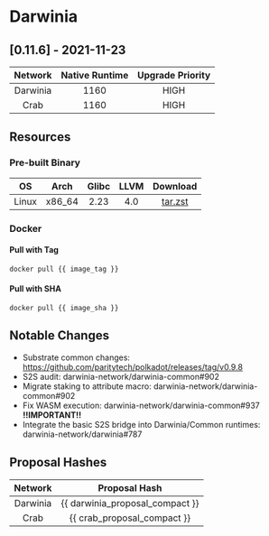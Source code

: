 Darwinia
===


## [0.11.6] - 2021-11-23
| Network  | Native Runtime | Upgrade Priority |
| :------: | :------------: | :--------------: |
| Darwinia |      1160      |       HIGH       |
|   Crab   |      1160      |       HIGH       |

## Resources

### Pre-built Binary
|  OS   |  Arch  | Glibc | LLVM  |                                                      Download                                                       |
| :---: | :----: | :---: | :---: | :-----------------------------------------------------------------------------------------------------------------: |
| Linux | x86_64 | 2.23  |  4.0  | [tar.zst](https://github.com/darwinia-network/darwinia/releases/download/v0.11.6/darwinia-x86_64-linux-gnu.tar.zst) |

### Docker

#### Pull with Tag
```docker
docker pull {{ image_tag }}
```

#### Pull with SHA
```docker
docker pull {{ image_sha }}
```

## Notable Changes
- Substrate common changes: https://github.com/paritytech/polkadot/releases/tag/v0.9.8
- S2S audit: darwinia-network/darwinia-common#902
- Migrate staking to attribute macro: darwinia-network/darwinia-common#902
- Fix WASM execution: darwinia-network/darwinia-common#937 **!!IMPORTANT!!**
- Integrate the basic S2S bridge into Darwinia/Common runtimes: darwinia-network/darwinia#787

## Proposal Hashes

| Network  |          Proposal Hash          |
| :------: | :-----------------------------: |
| Darwinia | {{ darwinia_proposal_compact }} |
|   Crab   |   {{ crab_proposal_compact }}   |

